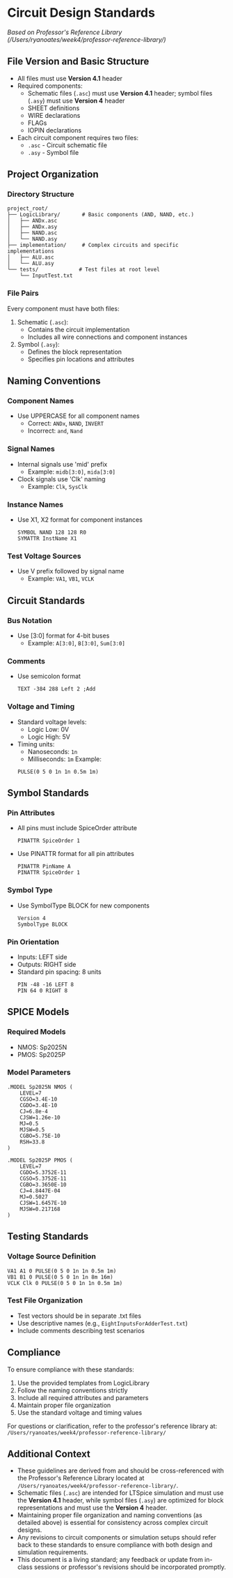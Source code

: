 # Circuit Design Standards
*Based on Professor's Reference Library (/Users/ryanoates/week4/professor-reference-library/)*

## File Version and Basic Structure
- All files must use **Version 4.1** header
- Required components:
  - Schematic files (`.asc`) must use **Version 4.1** header; symbol files (`.asy`) must use **Version 4** header
  - SHEET definitions
  - WIRE declarations
  - FLAGs
  - IOPIN declarations
- Each circuit component requires two files:
  - `.asc` - Circuit schematic file
  - `.asy` - Symbol file

## Project Organization
### Directory Structure
```
project_root/
├── LogicLibrary/       # Basic components (AND, NAND, etc.)
│   ├── ANDx.asc
│   ├── ANDx.asy
│   ├── NAND.asc
│   └── NAND.asy
├── implementation/     # Complex circuits and specific implementations
│   ├── ALU.asc
│   └── ALU.asy
└── tests/             # Test files at root level
    └── InputTest.txt
```

### File Pairs
Every component must have both files:
1. Schematic (`.asc`):
   - Contains the circuit implementation
   - Includes all wire connections and component instances
2. Symbol (`.asy`):
   - Defines the block representation
   - Specifies pin locations and attributes

## Naming Conventions
### Component Names
- Use UPPERCASE for all component names
  - Correct: `ANDx`, `NAND`, `INVERT`
  - Incorrect: `and`, `Nand`

### Signal Names
- Internal signals use 'mid' prefix
  - Example: `midb[3:0]`, `mida[3:0]`
- Clock signals use 'Clk' naming
  - Example: `Clk`, `SysClk`

### Instance Names
- Use X1, X2 format for component instances
  ```
  SYMBOL NAND 128 128 R0
  SYMATTR InstName X1
  ```

### Test Voltage Sources
- Use V prefix followed by signal name
  - Example: `VA1`, `VB1`, `VCLK`

## Circuit Standards
### Bus Notation
- Use [3:0] format for 4-bit buses
  - Example: `A[3:0]`, `B[3:0]`, `Sum[3:0]`

### Comments
- Use semicolon format
  ```
  TEXT -384 288 Left 2 ;Add
  ```

### Voltage and Timing
- Standard voltage levels:
  - Logic Low: 0V
  - Logic High: 5V
- Timing units:
  - Nanoseconds: `1n`
  - Milliseconds: `1m`
  Example:
  ```
  PULSE(0 5 0 1n 1n 0.5m 1m)
  ```

## Symbol Standards
### Pin Attributes
- All pins must include SpiceOrder attribute
  ```
  PINATTR SpiceOrder 1
  ```
- Use PINATTR format for all pin attributes
  ```
  PINATTR PinName A
  PINATTR SpiceOrder 1
  ```

### Symbol Type
- Use SymbolType BLOCK for new components
  ```
  Version 4
  SymbolType BLOCK
  ```

### Pin Orientation
- Inputs: LEFT side
- Outputs: RIGHT side
- Standard pin spacing: 8 units
  ```
  PIN -48 -16 LEFT 8
  PIN 64 0 RIGHT 8
  ```

## SPICE Models
### Required Models
- NMOS: Sp2025N
- PMOS: Sp2025P

### Model Parameters
```
.MODEL Sp2025N NMOS (
    LEVEL=7
    CGSO=3.4E-10
    CGDO=3.4E-10
    CJ=6.8e-4
    CJSW=1.26e-10
    MJ=0.5
    MJSW=0.5
    CGBO=5.75E-10
    RSH=33.8
)

.MODEL Sp2025P PMOS (
    LEVEL=7
    CGDO=5.3752E-11
    CGSO=5.3752E-11
    CGBO=3.3650E-10
    CJ=4.8447E-04
    MJ=0.5027
    CJSW=1.6457E-10
    MJSW=0.217168
)
```

## Testing Standards
### Voltage Source Definition
```
VA1 A1 0 PULSE(0 5 0 1n 1n 0.5m 1m)
VB1 B1 0 PULSE(0 5 0 1n 1n 8m 16m)
VCLK Clk 0 PULSE(0 5 0 1n 1n 0.5m 1m)
```

### Test File Organization
- Test vectors should be in separate .txt files
- Use descriptive names (e.g., `EightInputsForAdderTest.txt`)
- Include comments describing test scenarios

## Compliance
To ensure compliance with these standards:
1. Use the provided templates from LogicLibrary
2. Follow the naming conventions strictly
3. Include all required attributes and parameters
4. Maintain proper file organization
5. Use the standard voltage and timing values

For questions or clarification, refer to the professor's reference library at:
`/Users/ryanoates/week4/professor-reference-library/`

## Additional Context
- These guidelines are derived from and should be cross-referenced with the Professor's Reference Library located at `/Users/ryanoates/week4/professor-reference-library/`.
- Schematic files (`.asc`) are intended for LTSpice simulation and must use the **Version 4.1** header, while symbol files (`.asy`) are optimized for block representations and must use the **Version 4** header.
- Maintaining proper file organization and naming conventions (as detailed above) is essential for consistency across complex circuit designs.
- Any revisions to circuit components or simulation setups should refer back to these standards to ensure compliance with both design and simulation requirements.
- This document is a living standard; any feedback or update from in-class sessions or professor's revisions should be incorporated promptly.